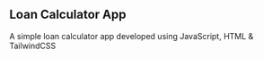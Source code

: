 ## Loan Calculator App

A simple loan calculator app developed using JavaScript, HTML & TailwindCSS 

